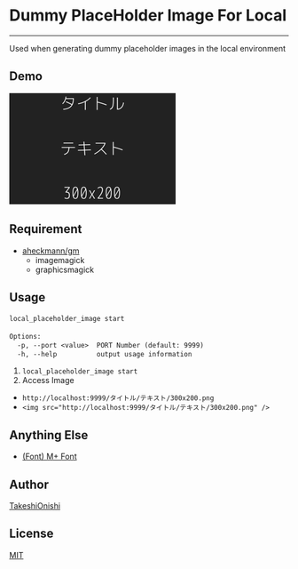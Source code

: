 # Dummy PlaceHolder Image For Local

---

Used when generating dummy placeholder images in the local environment

## Demo

![sample](./sample.png)

## Requirement

+ [aheckmann/gm](https://github.com/aheckmann/gm)
  + imagemagick
  + graphicsmagick

## Usage

```
local_placeholder_image start

Options:
  -p, --port <value>  PORT Number (default: 9999)
  -h, --help          output usage information
```

1. `local_placeholder_image start`
1. Access Image
  + `http://localhost:9999/タイトル/テキスト/300x200.png`
  + `<img src="http://localhost:9999/タイトル/テキスト/300x200.png" />`

## Anything Else

+ [(Font) M+ Font](http://mplus-fonts.osdn.jp/about.html)

## Author

[TakeshiOnishi](https://github.com/TakeshiOnishi)

## License

[MIT](https://github.com/TakeshiOnishi/dotfiles/blob/master/etc/template/LICENSE.txt)
